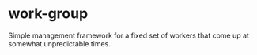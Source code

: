 work-group
==========

Simple management framework for a fixed set of workers that come up at somewhat unpredictable times.